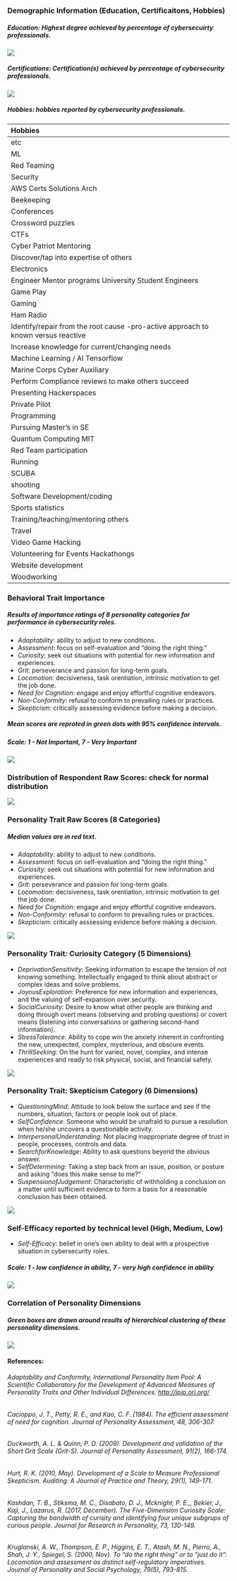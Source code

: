 ### Demographic Information (Education, Certificaitons, Hobbies)

##### Education: Highest degree achieved by percentage of cybersecuirty professionals.

![](CATTCon_Personality_Dashboard_files/figure-gfm/unnamed-chunk-1-1.png)<!-- -->

##### Certifications: Certification(s) achieved by percentage of cybersecurity professionals.

![](CATTCon_Personality_Dashboard_files/figure-gfm/unnamed-chunk-2-1.png)<!-- -->

##### Hobbies: hobbies reported by cybersecurity professionals.

| Hobbies                                                                           |
| :-------------------------------------------------------------------------------- |
| etc                                                                               |
| ML                                                                                |
| Red Teaming                                                                       |
| Security                                                                          |
| AWS Certs Solutions Arch                                                          |
| Beekeeping                                                                        |
| Conferences                                                                       |
| Crossword puzzles                                                                 |
| CTFs                                                                              |
| Cyber Patriot Mentoring                                                           |
| Discover/tap into expertise of others                                             |
| Electronics                                                                       |
| Engineer Mentor programs University Student Engineers                             |
| Game Play                                                                         |
| Gaming                                                                            |
| Ham Radio                                                                         |
| Identify/repair from the root cause -pro-active approach to known versus reactive |
| Increase knowledge for current/changing needs                                     |
| Machine Learning / AI Tensorflow                                                  |
| Marine Corps Cyber Auxiliary                                                      |
| Perform Compliance reviews to make others succeed                                 |
| Presenting Hackerspaces                                                           |
| Private Pilot                                                                     |
| Programming                                                                       |
| Pursuing Master’s in SE                                                           |
| Quantum Computing MIT                                                             |
| Red Team participation                                                            |
| Running                                                                           |
| SCUBA                                                                             |
| shooting                                                                          |
| Software Development/coding                                                       |
| Sports statistics                                                                 |
| Training/teaching/mentoring others                                                |
| Travel                                                                            |
| Video Game Hacking                                                                |
| Volunteering for Events Hackathongs                                               |
| Website development                                                               |
| Woodworking                                                                       |

### Behavioral Trait Importance

##### Results of **importance ratings** of 8 personality categories for performance in cybersecurity roles.

  - *Adaptability*: ability to adjust to new conditions.
  - *Assessment*: focus on self-evaluation and “doing the right thing.”
  - *Curiosity*: seek out situations with potential for new information
    and experiences.
  - *Grit*: perseverance and passion for long-term goals.
  - *Locomotion*: decisiveness, task orentiation, intrinsic motivation
    to get the job done.
  - *Need for Cognition*: engage and enjoy effortful cognitive
    endeavors.
  - *Non-Conformity*: refusal to conform to prevailing rules or
    practices.
  - *Skepticism*: critically asssessing evidence before making a
    decision.

##### Mean scores are reproted in green dots with 95% confidence intervals.

##### **Scale: 1 - Not Important, 7 - Very Important**

![](CATTCon_Personality_Dashboard_files/figure-gfm/unnamed-chunk-4-1.png)<!-- -->

### Distribution of Respondent Raw Scores: check for normal distribution

![](CATTCon_Personality_Dashboard_files/figure-gfm/unnamed-chunk-5-1.png)<!-- -->

### Personality Trait Raw Scores (8 Categories)

##### Median values are in **red text**.

  - *Adaptability*: ability to adjust to new conditions.
  - *Assessment*: focus on self-evaluation and “doing the right thing.”
  - *Curiosity*: seek out situations with potential for new information
    and experiences.
  - *Grit*: perseverance and passion for long-term goals.
  - *Locomotion*: decisiveness, task orentiation, intrinsic motivation
    to get the job done.
  - *Need for Cognition*: engage and enjoy effortful cognitive
    endeavors.
  - *Non-Conformity*: refusal to conform to prevailing rules or
    practices.
  - *Skepticism*: critically asssessing evidence before making a
    decision.

![](CATTCon_Personality_Dashboard_files/figure-gfm/unnamed-chunk-6-1.png)<!-- -->

### Personality Trait: Curiosity Category (5 Dimensions)

  - *DeprivationSensitivity*: Seeking information to escape the tension
    of not knowing something. Intellectually engaged to think about
    abstract or complex ideas and solve problems.
  - *JoyousExploration*: Preference for new information and experiences,
    and the valuing of self-expansion over security.
  - *SocialCuriosity*: Desire to know what other people are thinking and
    doing through overt means (observing and probing questions) or
    covert means (listening into conversations or gathering second-hand
    information).  
  - *StressTolerance*: Ability to cope win the anxiety inherent in
    confronting the new, unexpected, complex, mysterious, and obscure
    events.
  - *ThrillSeeking*: On the hunt for varied, novel, complex, and intense
    experiences and ready to risk physical, social, and financial
    safety.

![](CATTCon_Personality_Dashboard_files/figure-gfm/unnamed-chunk-7-1.png)<!-- -->

### Personality Trait: Skepticism Category (6 Dimensions)

  - *QuestioningMind*: Attitude to look below the surface and see if the
    numbers, situation, factors or people look out of place.
  - *SelfConfidence*: Someone who would be unafraid to pursue a
    resolution when he/she uncovers a questionable activity.
  - *InterpersonalUnderstanding*: Not placing inappropriate degree of
    trust in people, processes, controls and data.
  - *SearchforKnowledge*: Ability to ask questions beyond the obvious
    answer.
  - *SelfDetermining*: Taking a step back from an issue, position, or
    posture and asking “does this make sense to me?”
  - *SuspensionofJudgement*: Characteristic of withholding a conclusion
    on a matter until sufficient evidence to form a basis for a
    reasonable conclusion has been obtained.

![](CATTCon_Personality_Dashboard_files/figure-gfm/unnamed-chunk-8-1.png)<!-- -->

### Self-Efficacy reported by technical level (High, Medium, Low)

  - *Self-Efficacy*: belief in one’s own ability to deal with a
    prospective situation in cybersecurity roles.

##### **Scale: 1 - low confidence in ability, 7 - very high confidence in ability**

![](CATTCon_Personality_Dashboard_files/figure-gfm/unnamed-chunk-9-1.png)<!-- -->

### Correlation of Personality Dimensions

##### Green boxes are drawn around results of hierarchical clustering of these personality dimensions.

![](CATTCon_Personality_Dashboard_files/figure-gfm/unnamed-chunk-10-1.png)<!-- -->

#### References:

###### Adaptability and Conformity, International Personality Item Pool: A Scientific Collaboratory for the Development of Advanced Measures of Personality Traits and Other Individual Differences. <http://ipip.ori.org/>

###### Cacioppo, J. T., Petty, R. E., and Kao, C. F. (1984). The efficient assessment of need for cognition. *Journal of Personality Assessment*, 48, 306-307.

###### Duckworth, A. L. & Quinn, P. D. (2009). Development and validation of the Short Grit Scale (Grit-S). *Journal of Personality Assessment*, 91(2), 166-174.

###### Hurt, R. K. (2010, May). Development of a Scale to Measure Professional Skepticism. *Auditing: A Journal of Practice and Theory*, 29(1), 149-171.

###### Kashdan, T. B., Stiksma, M. C., Disabato, D. J., Mcknight, P. E.,, Bekier, J., Kaji, J., Lazarus, R. (2017, December). The Five-Dimension Curiosity Scale: Capturing the bandwidth of curisity and identifying four unique subgrups of curious people. *Journal for Research in Personality*, 73, 130-149.

###### Kruglanski, A. W., Thompson, E. P., Higgins, E. T., Atash, M. N., Pierro, A., Shah, J. Y., Spiegel, S. (2000, Nov). To “do the right thing” or to “just do it”: Locomotion and assessment as distinct self-regulatory imperatives. *Journal of Personality and Social Psychology*, 79(5), 793-815.
